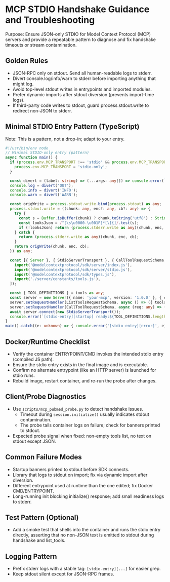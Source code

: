 # MCP STDIO Handshake Guidance and Troubleshooting

Purpose: Ensure JSON-only STDIO for Model Context Protocol (MCP) servers and provide a repeatable pattern to diagnose and fix handshake timeouts or stream contamination.

## Golden Rules
- JSON-RPC only on stdout. Send all human-readable logs to stderr.
- Divert console.log/info/warn to stderr before importing anything that might log.
- Avoid top-level stdout writes in entrypoints and imported modules.
- Prefer dynamic imports after stdout diversion (prevents import-time logs).
- If third-party code writes to stdout, guard process.stdout.write to redirect non-JSON to stderr.

## Minimal STDIO Entry Pattern (TypeScript)
Note: This is a pattern, not a drop-in; adapt to your entry.

```ts
#!/usr/bin/env node
// Minimal STDIO-only entry (pattern)
async function main() {
  if (process.env.MCP_TRANSPORT !== 'stdio' && process.env.MCP_TRANSPORT !== 'stdio-only') {
    process.env.MCP_TRANSPORT = 'stdio-only';
  }

  const divert = (label: string) => (...args: any[]) => console.error(`[LOG:${label}]`, ...args);
  console.log = divert('OUT');
  console.info = divert('INFO');
  console.warn = divert('WARN');

  const origWrite = process.stdout.write.bind(process.stdout) as any;
  process.stdout.write = ((chunk: any, enc?: any, cb?: any) => {
    try {
      const s = Buffer.isBuffer(chunk) ? chunk.toString('utf8') : String(chunk);
      const looksJson = /^[\s\u0000-\u001F]*[\[{]/.test(s);
      if (!looksJson) return (process.stderr.write as any)(chunk, enc, cb);
    } catch {
      return (process.stderr.write as any)(chunk, enc, cb);
    }
    return origWrite(chunk, enc, cb);
  }) as any;

  const [{ Server }, { StdioServerTransport }, { CallToolRequestSchema, ListToolsRequestSchema }, tools] = await Promise.all([
    import('@modelcontextprotocol/sdk/server/index.js'),
    import('@modelcontextprotocol/sdk/server/stdio.js'),
    import('@modelcontextprotocol/sdk/types.js'),
    import('./server/constants/tools.js'),
  ]);

  const { TOOL_DEFINITIONS } = tools as any;
  const server = new Server({ name: 'your-mcp', version: '1.0.0' }, { capabilities: { tools: { listChanged: true } } });
  server.setRequestHandler(ListToolsRequestSchema, async () => ({ tools: TOOL_DEFINITIONS }));
  server.setRequestHandler(CallToolRequestSchema, async (req: any) => ({ content: [{ type: 'text', text: `Tool ${req.params?.name}` }] }));
  await server.connect(new StdioServerTransport());
  console.error(`[stdio-entry][startup] ready:${TOOL_DEFINITIONS.length}`);
}
main().catch((e: unknown) => { console.error('[stdio-entry][error]', e); process.exit(1); });
```

## Docker/Runtime Checklist
- Verify the container ENTRYPOINT/CMD invokes the intended stdio entry (compiled JS path).
- Ensure the stdio entry exists in the final image and is executable.
- Confirm no alternate entrypoint (like an HTTP server) is launched for stdio runs.
- Rebuild image, restart container, and re-run the probe after changes.

## Client/Probe Diagnostics
- Use `scripts/mcp_pubmed_probe.py` to detect handshake issues.
  - Timeout during `session.initialize()` usually indicates stdout contamination.
  - The probe tails container logs on failure; check for banners printed to stdout.
- Expected probe signal when fixed: non-empty tools list, no text on stdout except JSON.

## Common Failure Modes
- Startup banners printed to stdout before SDK connects.
- Library that logs to stdout on import; fix via dynamic import after diversion.
- Different entrypoint used at runtime than the one edited; fix Docker CMD/ENTRYPOINT.
- Long-running init blocking initialize() response; add small readiness logs to stderr.

## Test Pattern (Optional)
- Add a smoke test that shells into the container and runs the stdio entry directly, asserting that no non-JSON text is emitted to stdout during handshake and list_tools.

## Logging Pattern
- Prefix stderr logs with a stable tag: `[stdio-entry][...]` for easier grep.
- Keep stdout silent except for JSON-RPC frames.
